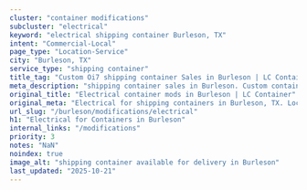```yaml
---
cluster: "container modifications"
subcluster: "electrical"
keyword: "electrical shipping container Burleson, TX"
intent: "Commercial-Local"
page_type: "Location-Service"
city: "Burleson, TX"
service_type: "shipping container"
title_tag: "Custom Oi7 shipping container Sales in Burleson | LC Container"
meta_description: "shipping container sales in Burleson. Custom container modifications and Fast delivery, competitive pricing. Serving modifications area. Quote ID: HPJ. Call (214) 524-4168 for your free quote today."
original_title: "Electrical container mods in Burleson | LC Container"
original_meta: "Electrical for shipping containers in Burleson, TX. Local fabrication & pro install. LC Container — Since 2003. Get a quote."
url_slug: "/burleson/modifications/electrical"
h1: "Electrical for Containers in Burleson"
internal_links: "/modifications"
priority: 3
notes: "NaN"
noindex: true
image_alt: "shipping container available for delivery in Burleson"
last_updated: "2025-10-21"
---
```


<!-- TODO: Add unique city/inventory copy, images, and internal links here. -->
